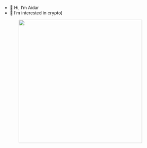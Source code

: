 - 👋 Hi, I’m Aidar
- 👀 I’m interested in crypto)

<div align="center">
  <img src="https://media.giphy.com/media/ho0xXatV7b3Fo1ZRXN/giphy.gif" width="400" height="400"/>
</div>
